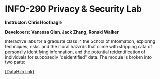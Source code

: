 # INFO-290 Privacy &amp; Security Lab
**Instructor: Chris Hoofnagle**

**Developers: Vanessa Qian, Jack Zhang, Ronald Walker**

Interactive labs for a graduate class in the School of Information, exploring techniques, risks, and the moral hazards that come with stripping data of personally identifying information, and the potential reidentification of individuals for supposedly "deidentified" data. The module is broken into two parts:

[[DataHub link]](http://datahub.berkeley.edu/user-redirect/interact?account=glennparham&repo=Pathways-Seminar&branch=master&path=3.13.18)
